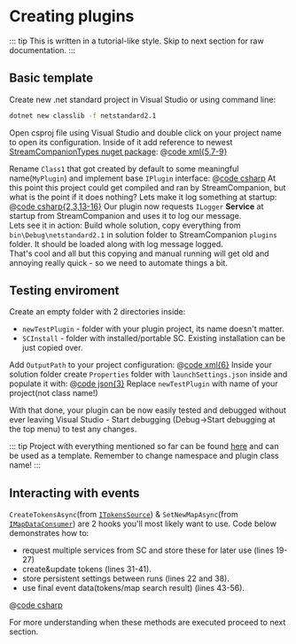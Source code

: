 # Creating plugins

::: tip
This is written in a tutorial-like style. Skip to next section for raw documentation.
:::

## Basic template

Create new .net standard project in Visual Studio or using command line:

```sh
dotnet new classlib -f netstandard2.1
```

Open csproj file using Visual Studio and double click on your project name to open its configuration. Inside of it add reference to newest [StreamCompanionTypes nuget package](https://www.nuget.org/packages/StreamCompanionTypes/):
@[code xml{5,7-9}](./apiExamples/plugin/1.csproj)

Rename `Class1` that got created by default to some meaningful name(`MyPlugin`) and implement base `IPlugin` interface:
@[code csharp](./apiExamples/plugin/1.cs)
At this point this project could get compiled and ran by StreamCompanion, but what is the point if it does nothing? Lets make it log something at startup:
@[code csharp{2,3,13-16}](./apiExamples/plugin/2.cs)
Our plugin now requests `ILogger` **Service** at startup from StreamCompanion and uses it to log our message.  
Lets see it in action: Build whole solution, copy everything from `bin\Debug\netstandard2.1` in solution folder to StreamCompanion `plugins` folder. It should be loaded along with log message logged.  
That's cool and all but this copying and manual running will get old and annoying really quick - so we need to automate things a bit.

## Testing enviroment

Create an empty folder with 2 directories inside:

* `newTestPlugin` - folder with your plugin project, its name doesn't matter.
* `SCInstall` - folder with installed/portable SC. Existing installation can be just copied over.

Add `OutputPath` to your project configuration:
@[code xml{6}](./apiExamples/plugin/2.csproj)
Inside your solution folder create `Properties` folder with `launchSettings.json` inside and populate it with:
@[code json{3}](./apiExamples/plugin/launchSettings.json)
Replace `newTestPlugin` with name of your project(not class name!)  

With that done, your plugin can be now easily tested and debugged without ever leaving Visual Studio - Start debugging (Debug->Start debugging at the top menu) to test any changes.

::: tip
Project with everything mentioned so far can be found [here](/misc/PluginProject.zip) and can be used as a template. Remember to change namespace and plugin class name!
:::

## Interacting with events

`CreateTokensAsync`(from [`ITokensSource`](#itokenssource)) & `SetNewMapAsync`(from [`IMapDataConsumer`](#imapdataconsumer)) are 2 hooks you'll most likely want to use. Code below demonstrates how to:

* request multiple services from SC and store these for later use (lines 19-27)
* create&update tokens (lines 31-41).
* store persistent settings between runs (lines 22 and 38).
* use final event data(tokens/map search result) (lines 43-56).

@[code csharp](./apiExamples/plugin/3.cs)

For more understanding when these methods are executed proceed to next section.

